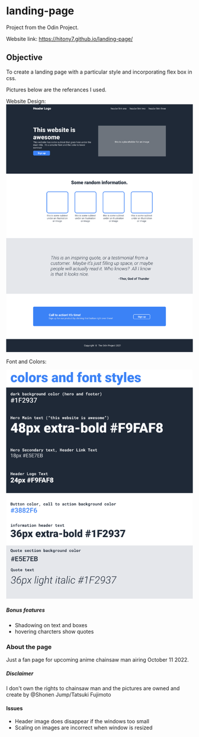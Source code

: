# landing-page

Project from the Odin Project.

Website link: https://hitony7.github.io/landing-page/

## Objective

To create a landing page with a particular style and incorporating flex box in css.

Pictures below are the referances I used.

Website Design:
![This is an image](/ReadmeIMGs/01.png)

Font and Colors: 

![This is an image](/ReadmeIMGs/02.png)

##### Bonus features 

- Shadowing on text and boxes
- hovering charcters show quotes

### About the page

Just a fan page for upcoming anime chainsaw man airing October 11 2022.

##### Disclaimer 
I don't own the rights to chainsaw man and the pictures are owned and create by @Shonen Jump/Tatsuki Fujimoto

#### Issues 

- Header image does disappear if the windows too small
- Scaling on images are incorrect when window is resized

